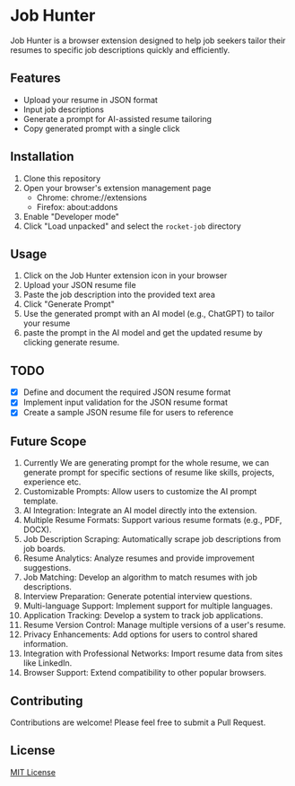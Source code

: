 # Job Hunter

Job Hunter is a browser extension designed to help job seekers tailor their resumes to specific job descriptions quickly and efficiently.

## Features

- Upload your resume in JSON format
- Input job descriptions
- Generate a prompt for AI-assisted resume tailoring
- Copy generated prompt with a single click

## Installation

1. Clone this repository
2. Open your browser's extension management page
   - Chrome: chrome://extensions
   - Firefox: about:addons
3. Enable "Developer mode"
4. Click "Load unpacked" and select the `rocket-job` directory

## Usage

1. Click on the Job Hunter extension icon in your browser
2. Upload your JSON resume file
3. Paste the job description into the provided text area
4. Click "Generate Prompt"
5. Use the generated prompt with an AI model (e.g., ChatGPT) to tailor your resume
6. paste the prompt in the AI model and get the updated resume by clicking generate resume.


## TODO

- [X] Define and document the required JSON resume format
- [X] Implement input validation for the JSON resume format
- [X] Create a sample JSON resume file for users to reference

## Future Scope
1. Currently We are generating prompt for the whole resume, we can generate prompt for specific sections of resume like skills, projects, experience etc.
2. Customizable Prompts: Allow users to customize the AI prompt template.
3. AI Integration: Integrate an AI model directly into the extension.
4. Multiple Resume Formats: Support various resume formats (e.g., PDF, DOCX).
5. Job Description Scraping: Automatically scrape job descriptions from job boards.
6. Resume Analytics: Analyze resumes and provide improvement suggestions.
7. Job Matching: Develop an algorithm to match resumes with job descriptions.
8. Interview Preparation: Generate potential interview questions.
9. Multi-language Support: Implement support for multiple languages.
10. Application Tracking: Develop a system to track job applications.
11. Resume Version Control: Manage multiple versions of a user's resume.
12. Privacy Enhancements: Add options for users to control shared information.
13. Integration with Professional Networks: Import resume data from sites like LinkedIn.
15. Browser Support: Extend compatibility to other popular browsers.

## Contributing

Contributions are welcome! Please feel free to submit a Pull Request.

## License

[MIT License](LICENSE)
